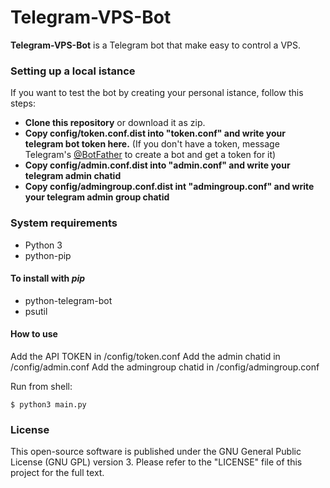 # Telegram-VPS-Bot

**Telegram-VPS-Bot** is  a Telegram bot that make easy to control a VPS.


### Setting up a local istance
If you want to test the bot by creating your personal istance, follow this steps:
* **Clone this repository** or download it as zip.
* **Copy config/token.conf.dist into "token.conf" and write your telegram bot token here.** (If you don't have a token, message Telegram's [@BotFather](http://telegram.me/Botfather) to create a bot and get a token for it)
* **Copy config/admin.conf.dist into "admin.conf" and write your telegram admin chatid**
* **Copy config/admingroup.conf.dist int "admingroup.conf" and write your telegram admin group chatid**


### System requirements

- Python 3
- python-pip

#### To install with *pip*

- python-telegram-bot
- psutil

#### How to use

Add the API TOKEN in /config/token.conf
Add the admin chatid in /config/admin.conf
Add the admingroup chatid in /config/admingroup.conf

Run from shell:
```
$ python3 main.py
```

### License
This open-source software is published under the GNU General Public License (GNU GPL) version 3. Please refer to the "LICENSE" file of this project for the full text.
